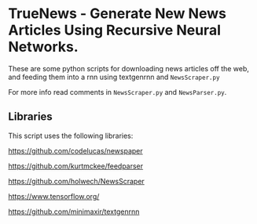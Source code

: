 # TrueNews - Generate New News Articles Using Recursive Neural Networks.
These are some python scripts for downloading news articles off the web, and feeding them into a rnn using textgenrnn and `NewsScraper.py`

For more info read comments in `NewsScraper.py` and `NewsParser.py`.

## Libraries
This script uses the following libraries:

https://github.com/codelucas/newspaper

https://github.com/kurtmckee/feedparser

https://github.com/holwech/NewsScraper

https://www.tensorflow.org/

https://github.com/minimaxir/textgenrnn